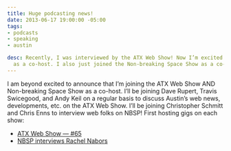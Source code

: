 ```yaml
---
title: Huge podcasting news!
date: 2013-06-17 19:00:00 -05:00
tags:
- podcasts
- speaking
- austin

desc: Recently, I was interviewed by the ATX Web Show! Now I’m excited to join them
  as a co-host. I also just joined the Non-breaking Space Show as a co-host!
---
```


I am beyond excited to announce that I’m joining the ATX Web Show AND Non-breaking Space Show as a co-host. I’ll be joining Dave Rupert, Travis Swicegood, and Andy Keil on a regular basis to discuss Austin’s web news, developments, etc. on the ATX Web Show. I’ll be joining Christopher Schmitt and Chris Enns to interview web folks on NBSP! First hosting gigs on each show:

* [ATX Web Show — #65](https://atxwebshow.com/2013/06/18/episode-65-hackathon-catchupisode/)
* [NBSP interviews Rachel Nabors](https://nonbreakingspace.tv/rachel-nabors/)